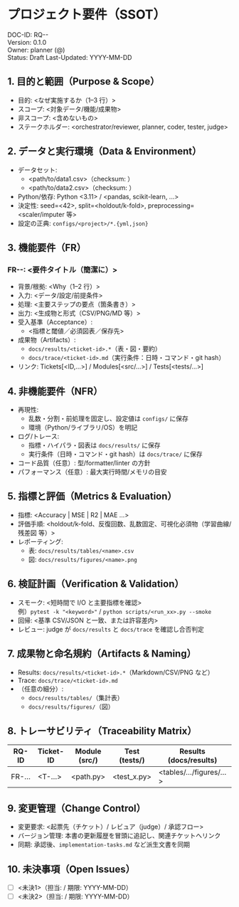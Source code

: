 # プロジェクト要件（SSOT）

DOC-ID: RQ-<project>-<nnn>  
Version: 0.1.0  
Owner: planner (@<name>)  
Status: Draft  <!-- Draft | Active | Deprecated -->
Last-Updated: YYYY-MM-DD
<!-- 本書は要件の Single Source of Truth（SSOT）です。変更は必ずチケット経由で反映し、他文書は本書を参照します。 -->

## 1. 目的と範囲（Purpose & Scope）
- 目的: <なぜ実施するか（1–3 行）>
- スコープ: <対象データ/機能/成果物>
- 非スコープ: <含めないもの>
- ステークホルダー: <orchestrator/reviewer, planner, coder, tester, judge>
  <!-- 役割の詳細や手順は agents.md を参照（ここでは列挙のみ） -->

## 2. データと実行環境（Data & Environment）
- データセット:
  - <path/to/data1.csv>（checksum: <sha256>）
  - <path/to/data2.csv>（checksum: <sha256>）
- Python/依存: Python <3.11> / <pandas, scikit-learn, ...>
- 決定性: seed=<42>, split=<holdout/k-fold>, preprocessing=<scaler/imputer 等>
- 設定の正典: `configs/<project>/*.{yml,json}`
  <!-- 実行条件は原則 configs/ で一元管理し、コード直書きを避ける -->

## 3. 機能要件（FR）
<!-- 必要な数だけ以下のセクションを複製して使います。1 要件 = 1 ID。 -->
### FR-<area>-<id>: <要件タイトル（簡潔に）>
- 背景/根拠: <Why（1–2 行）>
- 入力: <データ/設定/前提条件>
- 処理: <主要ステップの要点（箇条書き）>
- 出力: <生成物と形式（CSV/PNG/MD 等）>
- 受入基準（Acceptance）:
  - <指標と閾値／必須図表／保存先>  <!-- 例: accuracy ≥ 0.90、混同行列 PNG を保存 -->
- 成果物（Artifacts）:
  - `docs/results/<ticket-id>.*`（表・図・要約）
  - `docs/trace/<ticket-id>.md`（実行条件：日時・コマンド・git hash）
- リンク: Tickets[<ID,...>] / Modules[<src/...>] / Tests[<tests/...>]

## 4. 非機能要件（NFR）
- 再現性:
  - 乱数・分割・前処理を固定し、設定値は `configs/` に保存
  - 環境（Python/ライブラリ/OS）を明記
- ログ/トレース:
  - 指標・ハイパラ・図表は `docs/results/` に保存
  - 実行条件（日時・コマンド・git hash）は `docs/trace/` に保存
- コード品質（任意）: 型/formatter/linter の方針
- パフォーマンス（任意）: 最大実行時間/メモリの目安

## 5. 指標と評価（Metrics & Evaluation）
- 指標: <Accuracy | MSE | R2 | MAE ...>  <!-- 必要なら定義や式を記載 -->
- 評価手順: <holdout/k-fold、反復回数、乱数固定、可視化必須物（学習曲線/残差図 等）>
- レポーティング:
  - 表: `docs/results/tables/<name>.csv`
  - 図: `docs/results/figures/<name>.png`

## 6. 検証計画（Verification & Validation）
- スモーク: <短時間で I/O と主要指標を確認>  
  例）`pytest -k "<keyword>"` / `python scripts/<run_xx>.py --smoke`
- 回帰: <基準 CSV/JSON と一致、または許容差内>
- レビュー: judge が `docs/results` と `docs/trace` を確認し合否判定
  <!-- レビュー体制や承認手順の詳細は agents.md を参照 -->

## 7. 成果物と命名規約（Artifacts & Naming）
- Results: `docs/results/<ticket-id>.*`（Markdown/CSV/PNG など）
- Trace: `docs/trace/<ticket-id>.md`
- （任意の細分）:
  - `docs/results/tables/`（集計表）
  - `docs/results/figures/`（図）

## 8. トレーサビリティ（Traceability Matrix）
| RQ-ID | Ticket-ID | Module (src/) | Test (tests/) | Results (docs/results) | Trace (docs/trace) |
|------|-----------|---------------|---------------|-------------------------|--------------------|
| FR-… | <T-…>     | <path.py>     | <test_x.py>   | <tables/…/figures/…>    | <T-….md>          |

## 9. 変更管理（Change Control）
- 変更要求: <起票先（チケット）/ レビュア（judge）/ 承認フロー>
- バージョン管理: 本書の更新履歴を冒頭に追記し、関連チケットへリンク
- 同期: 承認後、`implementation-tasks.md` など派生文書を同期

## 10. 未決事項（Open Issues）
- [ ] <未決1>（担当: <name> / 期限: YYYY-MM-DD）
- [ ] <未決2>（担当: <name> / 期限: YYYY-MM-DD）
